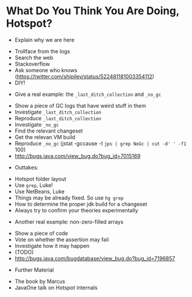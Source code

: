 # What Do You Think You Are Doing, Hotspot?

* Explain why we are here
 - Trollface from the logs
 - Search the web
 - Stackoverflow
 - Ask someone who knows (https://twitter.com/shipilev/status/522481181003354112)
 - DIY!

* Give a real example: the `_last_ditch_collection` and `_no_gc`
 - Show a piece of GC logs that have weird stuff in them
 - Investigate `_last_ditch_collection`
 - Reproduce `_last_ditch_collection`
 - Investigate `_no_gc`
 - Find the relevant changeset
 - Get the relevan VM build
 - Reproduce `_no_gc` (jstat -gccause -t `jps | grep NoGc | cut -d' ' -f1` 100)
 - http://bugs.java.com/view_bug.do?bug_id=7015169

* Outtakes:
 - Hotspot folder layout
 - Use `grep`, Luke!
 - Use NetBeans, Luke
 - Things may be already fixed. So use `hg grep`
 - How to determine the proper jdk build for a changeset
 - Always try to confirm your theories experimentally

* Another real example: non-zero-filled arrays
 - Show a piece of code
 - Vote on whether the assertion may fail
 - Investigate how it may happen
 - (TODO)
 - http://bugs.java.com/bugdatabase/view_bug.do?bug_id=7196857

* Further Material
 - The book by Marcus
 - JavaOne talk on Hotspot internals
